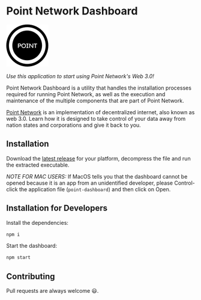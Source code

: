 # Point Network Dashboard

![Point Network](./resources/logo.svg)

*Use this application to start using Point Network's Web 3.0!*

Point Network Dashboard is a utility that handles the installation processes
required for running Point Network, as well as the execution and maintenance of
the multiple components that are part of Point Network.

[Point Network](https://github.com/pointnetwork/pointnetwork/releases/latest) is
an implementation of decentralized internet, also known as web 3.0. Learn how it
is designed to take control of your data away from nation states and
corporations and give it back to you.

## Installation

Download the [latest
release](https://github.com/pointnetwork/pointnetwork-dashboard/releases/latest)
for your platform, decompress the file and run the extracted executable.

*NOTE FOR MAC USERS:* If MacOS tells you that the dashboard cannot be opened
because it is an app from an unidentified developer, please Control-click the
application file (`point-dashboard`) and then click on Open.

## Installation for Developers

Install the dependencies:

``` bash
npm i
```

Start the dashboard:

``` bash
npm start
```

## Contributing

Pull requests are always welcome 😃.
